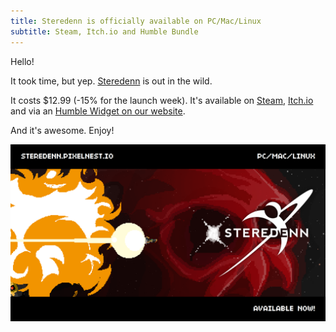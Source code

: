 ```yaml
---
title: Steredenn is officially available on PC/Mac/Linux
subtitle: Steam, Itch.io and Humble Bundle
---
```


Hello!

It took time, but yep. [Steredenn](http://steredenn.pixelnest.io) is out in the wild.

It costs $12.99 (-15% for the launch week). It's available on [Steam](http://store.steampowered.com/app/347160), [Itch.io](http://pixelnest.itch.io/steredenn) and via an [Humble Widget on our website](http://steredenn.pixelnest.io/#buy).

And it's awesome. Enjoy!

![Steredenn Out](/static/images/posts/steredenn-out/release.png)
